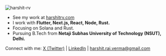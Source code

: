 <p align="left"> <img src="https://komarev.com/ghpvc/?username=harshit-rv&label=Profile%20views&color=0e75b6&style=flat" alt="harshit-rv" /> </p>

- See my work at [harshitrv.com](https://harshitrv.com/)
- I work with **Flutter, Next.js, React, Node, Rust.**
- Focusing on Solana and Rust. 
- Pursuing B.Tech from **Netaji Subhas University of Technology (NSUT), Delhi.**

Connect with me: [X (Twitter)](https://x.com/HarshittRV) | [LinkedIn](https://www.linkedin.com/in/harshit-rai-verma/) | harshit.rai.verma@gmail.com
